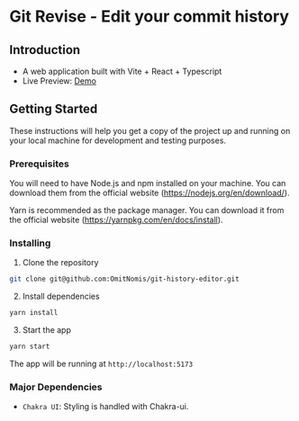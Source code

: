 # Git Revise - Edit your commit history

## Introduction

- A web application built with Vite + React + Typescript
- Live Preview: [Demo](https://gitrevise.netlify.app)

## Getting Started

These instructions will help you get a copy of the project up and running on your local machine for development and testing purposes.

### Prerequisites

You will need to have Node.js and npm installed on your machine. You can download them from the official website (https://nodejs.org/en/download/).

Yarn is recommended as the package manager. You can download it from the official website (https://yarnpkg.com/en/docs/install).

### Installing

1. Clone the repository

```bash
git clone git@github.com:OmitNomis/git-history-editor.git
```

2. Install dependencies

```bash
yarn install
```

3. Start the app

```bash
yarn start
```

The app will be running at `http://localhost:5173`

### Major Dependencies

- `Chakra UI`: Styling is handled with Chakra-ui.
